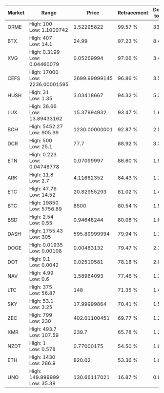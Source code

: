 | Market | Range | Price| Retracement | Doubles to 50% |
| --- | --- | --- | --- | --- |
| ORME | High: 100<br />Low: 1.1000742 | 1.52295822 | 99.57 % | 33.19 |
| BTX | High: 407<br />Low: 14.1 | 24.99 | 97.23 % | 8.43 |
| XVG | High: 0.3199<br />Low: 0.04460079 | 0.05269994 | 97.06 % | 3.46 |
| CEFS | High: 17000<br />Low: 2236.00001595 | 2699.99999145 | 96.86 % | 3.56 |
| HUSH | High: 31<br />Low: 1.35 | 3.03418667 | 94.32 % | 5.33 |
| LUX | High: 36.66<br />Low: 13.89433162 | 15.37994932 | 93.47 % | 1.64 |
| BCH | High: 5452.27<br />Low: 905.99 | 1230.00000001 | 92.87 % | 2.58 |
| DCR | High: 500<br />Low: 25.1 | 77.7 | 88.92 % | 3.38 |
| ETN | High: 0.223<br />Low: 0.04748778 | 0.07099997 | 86.60 % | 1.90 |
| ARK | High: 11.8<br />Low: 2.7 | 4.11662352 | 84.43 % | 1.76 |
| ETC | High: 47.76<br />Low: 14.52 | 20.82955293 | 81.02 % | 1.49 |
| BTC | High: 19850<br />Low: 5756.89 | 8500 | 80.54 % | 1.51 |
| BSD | High: 2.54<br />Low: 0.55 | 0.94648244 | 80.08 % | 1.63 |
| DASH | High: 1755.43<br />Low: 305 | 595.89999994 | 79.94 % | 1.73 |
| DOGE | High: 0.01935<br />Low: 0.00108 | 0.00483132 | 79.47 % | 2.11 |
| DOT | High: 0.1<br />Low: 0.0042 | 0.02510581 | 78.18 % | 2.08 |
| NAV | High: 4.99<br />Low: 0.6 | 1.58964093 | 77.46 % | 1.76 |
| LTC | High: 375<br />Low: 56.87 | 148 | 71.35 % | 1.46 |
| SKY | High: 53.1<br />Low: 3.25 | 17.99999864 | 70.41 % | 1.57 |
| ZEC | High: 799<br />Low: 230 | 402.01100451 | 69.77 % | 1.28 |
| XMR | High: 493.7<br />Low: 107.59 | 239.7 | 65.78 % | 1.25 |
| NZDT | High: 1<br />Low: 0.578 | 0.77000175 | 54.50 % | 1.02 |
| ETH | High: 1430<br />Low: 286.9 | 820.02 | 53.36 % | 1.05 |
| UNO | High: 149.999999<br />Low: 35.38 | 130.66117021 | 16.87 % | 0.00 |
